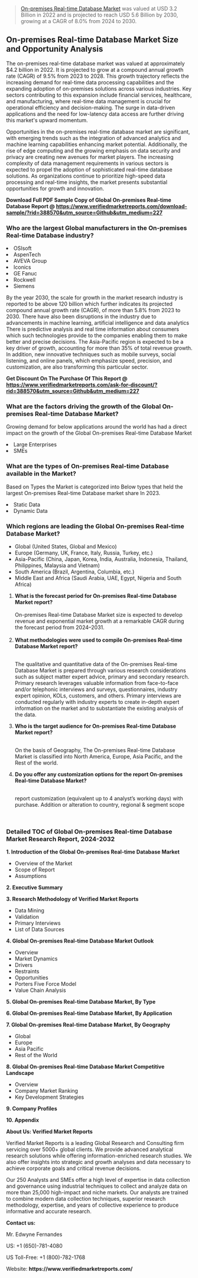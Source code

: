<blockquote><p><p><a href="https://www.verifiedmarketreports.com/download-sample/?rid=388570&utm_source=Github&utm_medium=227" target="_blank">On-premises Real-time Database Market</a> was valued at USD 3.2 Billion in 2022 and is projected to reach USD 5.6 Billion by 2030, growing at a CAGR of 8.0% from 2024 to 2030.</p></blockquote><p><h2>On-premises Real-time Database Market Size and Opportunity Analysis</h2><p>The on-premises real-time database market was valued at approximately $4.2 billion in 2022. It is projected to grow at a compound annual growth rate (CAGR) of 9.5% from 2023 to 2028. This growth trajectory reflects the increasing demand for real-time data processing capabilities and the expanding adoption of on-premises solutions across various industries. Key sectors contributing to this expansion include financial services, healthcare, and manufacturing, where real-time data management is crucial for operational efficiency and decision-making. The surge in data-driven applications and the need for low-latency data access are further driving this market's upward momentum.</p><p>Opportunities in the on-premises real-time database market are significant, with emerging trends such as the integration of advanced analytics and machine learning capabilities enhancing market potential. Additionally, the rise of edge computing and the growing emphasis on data security and privacy are creating new avenues for market players. The increasing complexity of data management requirements in various sectors is expected to propel the adoption of sophisticated real-time database solutions. As organizations continue to prioritize high-speed data processing and real-time insights, the market presents substantial opportunities for growth and innovation.</p></p><p class=""><strong>Download Full PDF Sample Copy of Global On-premises Real-time Database Report @ <a href="https://www.verifiedmarketreports.com/download-sample/?rid=388570&amp;utm_source=Github&amp;utm_medium=227" target="_blank">https://www.verifiedmarketreports.com/download-sample/?rid=388570&amp;utm_source=Github&amp;utm_medium=227</a></strong></p><h3 id="" class="">Who are the largest Global manufacturers in the On-premises Real-time Database industry?</h3><p><li>OSIsoft</li><li> AspenTech</li><li> AVEVA Group</li><li> Iconics</li><li> GE Fanuc</li><li> Rockwell</li><li> Siemens</li></p><div class=""><div class="" dir="" data-message-author-role="" data-message-id="" data-message-model-slug=""><div class=""><div class=""><div class=""><div class="" dir="" data-message-author-role="" data-message-id="" data-message-model-slug=""><div class=""><div class=""><p>By the year 2030, the scale for growth in the market research industry is reported to be above 120 billion which further indicates its projected compound annual growth rate (CAGR), of more than 5.8% from 2023 to 2030. There have also been disruptions in the industry due to advancements in machine learning, artificial intelligence and data analytics There is predictive analysis and real time information about consumers which such technologies provide to the companies enabling them to make better and precise decisions. The Asia-Pacific region is expected to be a key driver of growth, accounting for more than 35% of total revenue growth. In addition, new innovative techniques such as mobile surveys, social listening, and online panels, which emphasize speed, precision, and customization, are also transforming this particular sector.</p><p><strong>Get Discount On The Purchase Of This Report @&nbsp; <a href="https://www.verifiedmarketreports.com/ask-for-discount/?rid=388570&amp;utm_source=Github&amp;utm_medium=227" target="_blank">https://www.verifiedmarketreports.com/ask-for-discount/?rid=388570&amp;utm_source=Github&amp;utm_medium=227</a></strong></p></div></div></div></div></div></div></div></div><h3 id="" class="">What are the factors driving the growth of the Global On-premises Real-time Database Market?</h3><p id="" class="">Growing demand for below applications around the world has had a direct impact on the growth of the Global On-premises Real-time Database Market</p><p id="" class=""><li>Large Enterprises</li><li> SMEs</li></p><h3 id="" class="">What are the types of On-premises Real-time Database available in the Market?</h3><p id="" class="">Based on Types the Market is categorized into Below types that held the largest On-premises Real-time Database market share In 2023.</p><p id="" class=""><li>Static Data</li><li> Dynamic Data</li></p><h3 id="" class="">Which regions are leading the Global On-premises Real-time Database Market?</h3><ul><li>Global (United States, Global and Mexico)</li><li>Europe (Germany, UK, France, Italy, Russia, Turkey, etc.)</li><li>Asia-Pacific (China, Japan, Korea, India, Australia, Indonesia, Thailand, Philippines, Malaysia and Vietnam)</li><li>South America (Brazil, Argentina, Columbia, etc.)</li><li>Middle East and Africa (Saudi Arabia, UAE, Egypt, Nigeria and South Africa)</li></ul><p><ol><li><strong>What is the forecast period for On-premises Real-time Database Market report?<br /></strong><br /><span data-sheets-root="1" data-sheets-value="{&quot;1&quot;:2,&quot;2&quot;:&quot;XXXX size is expected to develop revenue and exponential market growth at a remarkable CAGR during the forecast period from 2024&ndash;2030.&quot;}" data-sheets-userformat="{&quot;2&quot;:12674,&quot;4&quot;:{&quot;1&quot;:2,&quot;2&quot;:16776960},&quot;10&quot;:2,&quot;11&quot;:0,&quot;15&quot;:&quot;Arial&quot;,&quot;16&quot;:12}">On-premises Real-time Database Market size is expected to develop revenue and exponential market growth at a remarkable CAGR during the forecast period from 2024&ndash;2031.</span><br /><br /></li><li><strong>What methodologies were used to compile On-premises Real-time Database Market report?<br /><br /></strong><p>The qualitative and quantitative data of the&nbsp;On-premises Real-time Database Market is prepared through various research considerations such as subject matter expert advice, primary and secondary research. Primary research leverages valuable information from face-to-face and/or telephonic interviews and surveys, questionnaires, industry expert opinion, KOLs, customers, and others. Primary interviews are conducted regularly with industry experts to create in-depth expert information on the market and to substantiate the existing analysis of the data.&nbsp;</p></li><li><strong>Who is the target audience for On-premises Real-time Database Market report?<br /><br /></strong><p>On the basis of Geography, The&nbsp;On-premises Real-time Database Market is classified into North America, Europe, Asia Pacific, and the Rest of the world.</p></li><li><strong>Do you offer any customization options for the report On-premises Real-time Database Market?<br /><br /></strong><p>report customization (equivalent up to 4 analyst&rsquo;s working days) with purchase. Addition or alteration to country, regional &amp; segment scope</p><p>&nbsp;</p></li></ol></p><h3 id="" class="">Detailed TOC of Global On-premises Real-time Database Market Research Report, 2024-2032</h3><p id="" class=""><strong>1. Introduction of the Global On-premises Real-time Database Market</strong></p><ul><li>Overview of the Market</li><li>Scope of Report</li><li>Assumptions</li></ul><p id="" class=""><strong>2. Executive Summary</strong></p><p id="" class=""><strong>3. Research Methodology of&nbsp;Verified Market Reports</strong></p><ul><li>Data Mining</li><li>Validation</li><li>Primary Interviews</li><li>List of Data Sources</li></ul><p id="" class=""><strong>4. Global On-premises Real-time Database Market Outlook</strong></p><ul><li>Overview</li><li>Market Dynamics</li><li>Drivers</li><li>Restraints</li><li>Opportunities</li><li>Porters Five Force Model</li><li>Value Chain Analysis</li></ul><p id="" class=""><strong>5. Global On-premises Real-time Database Market, By&nbsp;Type</strong></p><p id="" class=""><strong>6. Global On-premises Real-time Database Market, By Application</strong></p><p id="" class=""><strong>7. Global On-premises Real-time Database Market, By Geography</strong></p><ul><li>Global</li><li>Europe</li><li>Asia Pacific</li><li>Rest of the World</li></ul><p id="" class=""><strong>8. Global On-premises Real-time Database Market Competitive Landscape</strong></p><ul><li>Overview</li><li>Company Market Ranking</li><li>Key Development Strategies</li></ul><p id="" class=""><strong>9. Company Profiles</strong></p><p id="" class=""><strong>10. Appendix</strong></p><p id="" class=""><strong>About Us: Verified Market Reports</strong></p><p id="" class="">Verified Market Reports is a leading Global Research and Consulting firm servicing over 5000+ global clients. We provide advanced analytical research solutions while offering information-enriched research studies. We also offer insights into strategic and growth analyses and data necessary to achieve corporate goals and critical revenue decisions.</p><p id="" class="">Our 250 Analysts and SMEs offer a high level of expertise in data collection and governance using industrial techniques to collect and analyze data on more than 25,000 high-impact and niche markets. Our analysts are trained to combine modern data collection techniques, superior research methodology, expertise, and years of collective experience to produce informative and accurate research.</p><p id="" class=""><strong>Contact us:</strong></p><p id="" class="">Mr. Edwyne Fernandes</p><p id="" class="">US: +1 (650)-781-4080</p><p id="" class="">US Toll-Free: +1 (800)-782-1768</p><p id="" class="">Website: <a target="" data-test-app-aware-link=""><strong>https://www.verifiedmarketreports.com/</strong></a></p>
